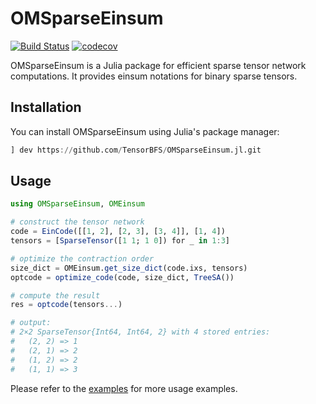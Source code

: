 # OMSparseEinsum

[![Build Status](https://github.com/TensorBFS/OMSparseEinsum.jl/actions/workflows/CI.yml/badge.svg?branch=main)](https://github.com/TensorBFS/OMSparseEinsum.jl/actions/workflows/CI.yml?query=branch%3Amain)
[![codecov](https://codecov.io/gh/TensorBFS/OMSparseEinsum.jl/graph/badge.svg?token=fFtv7OCNuG)](https://codecov.io/gh/TensorBFS/OMSparseEinsum.jl)

OMSparseEinsum is a Julia package for efficient sparse tensor network computations. It provides einsum notations for binary sparse tensors.

## Installation

You can install OMSparseEinsum using Julia's package manager:

```julia
] dev https://github.com/TensorBFS/OMSparseEinsum.jl.git
```

## Usage
```julia
using OMSparseEinsum, OMEinsum

# construct the tensor network
code = EinCode([[1, 2], [2, 3], [3, 4]], [1, 4])
tensors = [SparseTensor([1 1; 1 0]) for _ in 1:3]

# optimize the contraction order
size_dict = OMEinsum.get_size_dict(code.ixs, tensors)
optcode = optimize_code(code, size_dict, TreeSA())

# compute the result
res = optcode(tensors...)

# output:
# 2×2 SparseTensor{Int64, Int64, 2} with 4 stored entries:
#   (2, 2) => 1
#   (2, 1) => 2
#   (1, 2) => 2
#   (1, 1) => 3
```

Please refer to the [examples](example/) for more usage examples.
